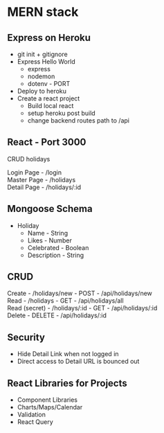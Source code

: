 # MERN stack

## Express on Heroku

- git init + gitignore
- Express Hello World
  - express
  - nodemon
  - dotenv - PORT
- Deploy to heroku
- Create a react project
  - Build local react
  - setup heroku post build
  - change backend routes path to /api

## React - Port 3000

CRUD holidays

Login Page - /login  
Master Page - /holidays  
Detail Page - /holidays/:id

## Mongoose Schema

- Holiday
  - Name - String
  - Likes - Number
  - Celebrated - Boolean
  - Description - String

## CRUD

Create - /holidays/new - POST - /api/holidays/new  
Read - /holidays - GET - /api/holidays/all  
Read (secret) - /holidays/:id - GET - /api/holidays/:id  
Delete - DELETE - /api/holidays/:id

## Security

- Hide Detail Link when not logged in
- Direct access to Detail URL is bounced out

## React Libraries for Projects

- Component Libraries
- Charts/Maps/Calendar
- Validation
- React Query
